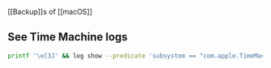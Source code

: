 [[Backup]]s of [[macOS]]
## See Time Machine logs
```bash
printf '\e[3J' && log show --predicate 'subsystem == "com.apple.TimeMachine"' --info --last 6h | grep -F 'eMac' | grep -Fv 'etat' | awk -F']' '{print substr($0,1,19), $NF}' 
```
